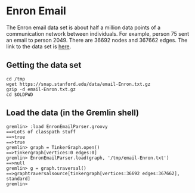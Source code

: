 Enron Email
===========

The Enron email data set is about half a million data points of a communication network between individuals.  For example, person 75 sent an email to person 2049.  There are 36692 nodes and 367662 edges.  The link to the data set is [here](https://snap.stanford.edu/data/email-Enron.html).

Getting the data set
--------------------

```
cd /tmp
wget https://snap.stanford.edu/data/email-Enron.txt.gz
gzip -d email-Enron.txt.gz 
cd $OLDPWD
```

Load the data (in the Gremlin shell)
------------------------------------

```
gremlin> :load EnronEmailParser.groovy
==>Lots of classpath stuff
==>true
==>true
gremlin> graph = TinkerGraph.open()
==>tinkergraph[vertices:0 edges:0]
gremlin> EnronEmailParser.load(graph, '/tmp/email-Enron.txt')
==>null
gremlin> g = graph.traversal()
==>graphtraversalsource[tinkergraph[vertices:36692 edges:367662], standard]
gremlin>
```

